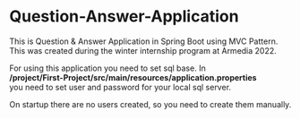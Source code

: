 # Question-Answer-Application
This is Question &amp; Answer Application in Spring Boot using MVC Pattern.
This was created during the winter internship program at Armedia 2022.

For using this application you need to set sql base. In <br>
<strong>/project/First-Project/src/main/resources/application.properties</strong> <br>
you need to set user and password for your local sql server.

On startup there are no users created, so you need to create them manually.
